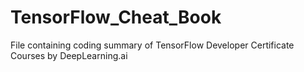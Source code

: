 # TensorFlow_Cheat_Book

File containing coding summary of TensorFlow Developer Certificate Courses by DeepLearning.ai
